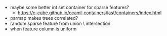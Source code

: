 - maybe some better int set container for sparse features?
    - https://c-cube.github.io/ocaml-containers/last/containers/index.html
- parmap makes trees correlated?
- random sparse feature from union \ intersection
- when feature column is uniform

